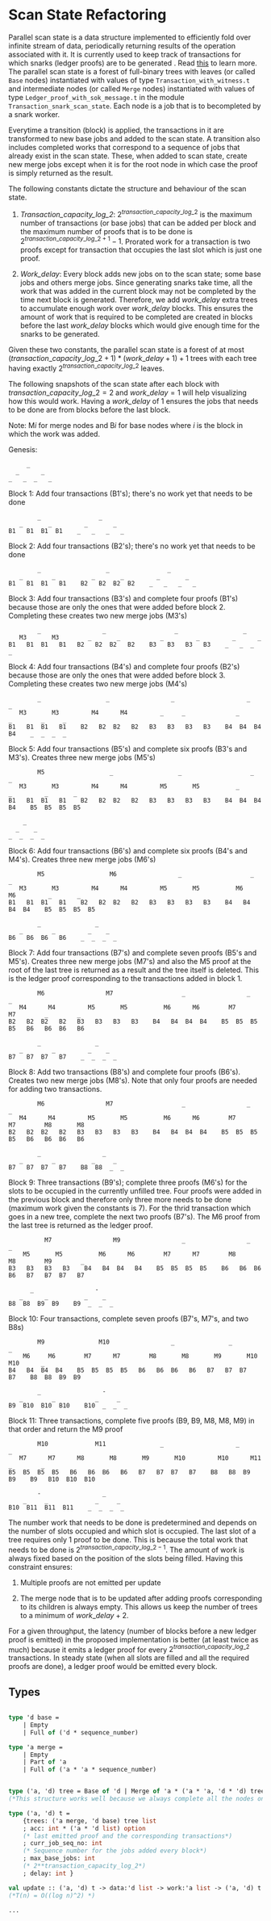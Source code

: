 # Scan State Refactoring

Parallel scan state is a data structure implemented to efficiently fold over infinite stream of data, periodically returning results of the operation associated with it. It is currently used to keep track of transactions for which snarks (ledger proofs) are to be generated . Read [this](http://web.archive.org/web/20181220161633/https://codaprotocol.com/blog/scanning_for_scans.html) to learn more.
The parallel scan state is a forest of full-binary trees with leaves (or called `Base` nodes) instantiated with values of type `Transaction_with_witness.t` and intermediate nodes (or called `Merge` nodes) instantiated with values of type `Ledger_proof_with_sok_message.t` in the module `Transaction_snark_scan_state`. Each node is a job that is to becompleted by a snark worker.

Everytime a transition (block) is applied, the transactions in it are transformed to new base jobs and added to the scan state. A transition also includes completed works that correspond to a sequence of jobs that already exist in the scan state. These, when added to scan state, create new merge jobs except when it is for the root node in which case the proof is simply returned as the result.

The following constants dictate the structure and behaviour of the scan state.

1. *Transaction_capacity_log_2*: $2^{transaction\_capacity\_log\_2}$ is the maximum number of transactions (or base jobs) that can be added per block and the maximum number of proofs that is to be done is $2^{transaction\_capacity\_log\_2 + 1} - 1$. Prorated work for a transaction is two proofs except for transaction that occupies the last slot which is just one proof.

2. *Work_delay*: Every block adds new jobs on to the scan state; some base jobs and others merge jobs. Since generating snarks take time, all the work that was added in the current block may not be completed by the time next block is generated. Therefore, we add *work_delay* extra trees to accumulate enough work over *work_delay* blocks. This ensures the amount of work that is required to be completed are created in blocks before the last *work_delay* blocks which would give enough time for the snarks to be generated.

Given these two constants, the parallel scan state is a forest of at most $(transaction\_capacity\_log\_2 + 1) * (work\_delay + 1) + 1$ trees with each tree having exactly $2^{transaction\_capacity\_log\_2}$ leaves.

The following snapshots of the scan state after each block with $transaction\_capacity\_log\_2=2$ and $work\_delay=1$ will help visualizing how this would work. Having a *work_delay* of 1 ensures the jobs that needs to be done are from blocks before the last block.

Note: M*i* for merge nodes and B*i* for base nodes where *i* is the block in which the work was added.

Genesis:

         _
      _      _
    _   _  _   _

Block 1: Add four transactions (B1's); there's no work yet that needs to be done

            _                _
       _       _         _       _
    B1   B1  B1  B1    _   _   _   _

Block 2: Add four transactions (B2's); there's no work yet that needs to be done

            _                  _                _
       _        _          _       _         _       _
    B1   B1  B1   B1    B2   B2  B2  B2    _   _   _   _

Block 3: Add four transactions (B3's) and complete four proofs (B1's) because those are only the ones that were added before block 2. Completing these creates two new merge jobs (M3's)

            _                 _                   _                  _
       M3       M3        _       _           _         _         _      _
    B1   B1  B1   B1   B2   B2  B2   B2    B3   B3   B3   B3    _   _  _   _

Block 4: Add four transactions (B4's) and complete four proofs (B2's) because those are only the ones that were added before block 3. Completing these creates two new merge jobs (M4's)

            _                  _                 _                    _               _
       M3       M3         M4      M4         _     _              _      _        _     _
    B1   B1  B1   B1    B2   B2  B2   B2   B3   B3   B3   B3    B4  B4  B4  B4    _  _  _  _

Block 5: Add four transactions (B5's) and complete six proofs (B3's and M3's). Creates three new merge jobs (M5's)

            M5                  _                  _                   _                _
       M3       M3         M4      M4         M5       M5          _      _         _       _
    B1   B1  B1   B1    B2   B2  B2   B2   B3   B3   B3   B3    B4  B4  B4  B4    B5  B5  B5  B5

        _
      _    _
    _  _  _  _

Block 6: Add four transactions (B6's) and complete six proofs (B4's and M4's). Creates three new merge jobs (M6's)

            M5                  M6                 _                   _                 _
       M3       M3         M4      M4         M5       M5          M6      M6         _       _
    B1   B1  B1   B1    B2   B2  B2   B2   B3   B3   B3   B3    B4   B4  B4  B4    B5  B5  B5  B5

            _               _
       _        _         _    _
    B6   B6  B6   B6    _  _  _  _

Block 7: Add four transactions (B7's) and complete seven proofs (B5's and M5's). Creates three new merge jobs (M7's) and also the M5 proof at the root of the last tree is returned as a result and the tree itself is deleted. This is the ledger proof corresponding to the transactions added in block 1.

            M6                 M7                   _                 _                 _
       M4      M4         M5       M5          M6      M6        M7      M7        _        _
    B2   B2  B2   B2   B3   B3   B3   B3    B4   B4  B4  B4    B5  B5  B5  B5   B6   B6  B6   B6

            _               _
       _        _         _    _
    B7   B7  B7   B7    _  _  _  _

Block 8: Add two transactions (B8's) and complete four proofs (B6's). Creates two new merge jobs (M8's). Note that only four proofs are needed for adding two transactions.

            M6                 M7                   _                 _                 _
       M4      M4         M5       M5          M6      M6        M7      M7        M8       M8
    B2   B2  B2   B2   B3   B3   B3   B3    B4   B4  B4  B4    B5  B5  B5  B5   B6   B6  B6   B6

            _                 _
       _        _          _     _
    B7   B7  B7   B7    B8  B8  _  _

Block 9: Three transactions (B9's); complete three proofs (M6's) for the slots to be occupied in the currently unfilled tree. Four proofs were added in the previous block and therefore only three more needs to be done (maximum work given the constants is 7). For the thrid transaction which goes in a new tree, complete the next two proofs (B7's). The M6 proof from the last tree is returned as the ledger proof.

              M7                 M9                 _                 _                 _
        M5       M5          M6      M6        M7      M7        M8       M8        M9        _
    B3   B3   B3   B3    B4   B4  B4   B4    B5  B5  B5  B5    B6   B6  B6   B6   B7   B7  B7   B7

          _                 -
       _      _          _    _
    B8  B8  B9  B9    B9  _  _  _

Block 10: Four transactions, complete seven proofs (B7's, M7's, and two B8s)

            M9               M10                 _               _                   _
        M6     M6        M7      M7        M8       M8       M9       M10        M10      _
    B4   B4  B4  B4    B5  B5  B5  B5   B6   B6  B6   B6   B7   B7  B7   B7    B8  B8  B9  B9

            _                 -
       _        _           _     _
    B9  B10  B10  B10    B10  _  _  _

Block 11: Three transactions, complete five proofs (B9, B9, M8, M8, M9) in that order and return the M9 proof

            M10             M11               _                    _                    _
       M7      M7      M8       M8       M9       M10         M10      M11          _        _ 
    B5  B5  B5  B5   B6   B6  B6   B6   B7   B7  B7   B7    B8   B8  B9   B9    B9   B10  B10  B10

            -                 _
        _     _             _     _
    B10  B11  B11  B11    _  _  _  _

 The number work that needs to be done is predetermined and depends on the number of slots occupied and which slot is occupied. The last slot of a tree requires only 1 proof to be done. This is because the total work that needs to be done is $2^{transaction\_capacity\_log\_2 - 1}$. The amount of work is always fixed based on the position of the slots being filled.
 Having this constraint ensures:

1. Multiple proofs are not emitted per update

2. The merge node that is to be updated after adding proofs corresponding to its children is always empty. This allows us keep the number of trees to a minimum of $work\_delay+2$.

For a given throughput, the latency (number of blocks before a new ledger proof is emitted) in the proposed implementation is better (at least twice as much) because it emits a ledger proof for every $2^{transaction\_capacity\_log\_2}$ transactions. In steady state (when all slots are filled and all the required proofs are done), a ledger proof would be emitted every block.

## Types

```ocaml

type 'd base =
    | Empty
    | Full of ('d * sequence_number)

type 'a merge =
    | Empty
    | Part of 'a
    | Full of ('a * 'a * sequence_number)


type ('a, 'd) tree = Base of 'd | Merge of 'a * ('a * 'a, 'd * 'd) tree
(*This structure works well because we always complete all the nodes on a specific level before proceeding to the next level and therefore O(log n) access for updating any number of nodes *)

type ('a, 'd) t =
    {trees: ('a merge, 'd base) tree list
    ; acc: int * ('a * 'd list) option
    (* last emitted proof and the corresponding transactions*)
    ; curr_job_seq_no: int
    (* Sequence number for the jobs added every block*)
    ; max_base_jobs: int
    (* 2**transaction_capacity_log_2*)
    ; delay: int }

val update :: ('a, 'd) t -> data:'d list -> work:'a list -> ('a, 'd) t
(*T(n) = O((log n)^2) *)

...

```
